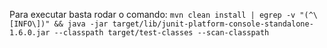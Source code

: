 Para executar basta rodar o comando:
`mvn clean install | egrep -v "(^\[INFO\])" && java -jar target/lib/junit-platform-console-standalone-1.6.0.jar --classpath target/test-classes --scan-classpath`